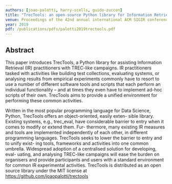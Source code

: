 ```yaml
---
authors: [joao-palotti, harry-scells, guido-zuccon]
title: "TrecTools: an open-source Python library for Information Retrieval practitioners involved in TREC-like campaigns"
venue: Proceedings of the 42nd annual international ACM SIGIR conference on Research and development in Information Retrieval
year: 2019
pdf: /publications/pdfs/palotti2019trectools.pdf
---
```


## Abstract
This paper introduces TrecTools, a Python library for assisting
Information Retrieval (IR) practitioners with TREC-like campaigns.
IR practitioners tasked with activities like building test collections,
evaluating systems, or analysing results from empirical experiments
commonly have to resort to use a number of different software tools
and scripts that each perform an individual functionality – and at
times they even have to implement ad-hoc scripts of their own.
TrecTools aims to provide a unified environment for performing
these common activities.

Written in the most popular programming language for Data
Science, Python, TrecTools offers an object-oriented, easily exten-
sible library. Existing systems, e.g., trec_eval, have considerable
barrier to entry when it comes to modify or extend them. Fur-
thermore, many existing IR measures and tools are implemented
independently of each other, in different programming languages.
TrecTools seeks to lower the barrier to entry and to unify exist-
ing tools, frameworks and activities into one common umbrella.
Widespread adoption of a centralised solution for developing, eval-
uating, and analysing TREC-like campaigns will ease the burden
on organisers and provide participants and users with a standard
environment for common IR experimental activities.
TrecTools is distributed as an open source library under the MIT
license at https://github.com/joaopalotti/trectools

